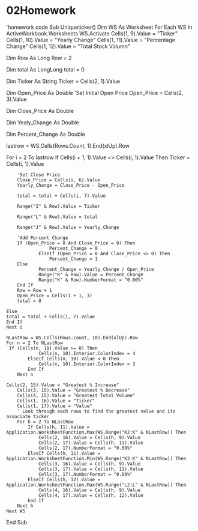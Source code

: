 # 02Homework
'homework code
Sub Uniqueticker()
Dim WS As Worksheet
For Each WS In ActiveWorkbook.Worksheets
WS.Activate
Cells(1, 9).Value = "Ticker"
Cells(1, 10).Value = "Yearly Change"
Cells(1, 11).Value = "Percentage Change"
Cells(1, 12).Value = "Total Stock Volumn"

  Dim Row As Long
  Row = 2
  
  Dim total As LongLong
  total = 0
  
  Dim Ticker As String
  Ticker = Cells(2, 1).Value
  
  Dim Open_Price As Double
  'Set Initial Open Price
  Open_Price = Cells(2, 3).Value
  
  Dim Close_Price As Double
  
  Dim Yealy_Change As Double
  
  Dim Percent_Change As Double
  
  
  lastrow = WS.Cells(Rows.Count, 1).End(xlUp).Row
  
  For i = 2 To lastrow
  If Cells(i + 1, 1).Value <> Cells(i, 1).Value Then
        Ticker = Cells(i, 1).Value
        
        'Set Close Price
        Close_Price = Cells(i, 6).Value
        Yearly_Change = Close_Price - Open_Price
        
        total = total + Cells(i, 7).Value
        
        Range("I" & Row).Value = Ticker
        
        Range("L" & Row).Value = total
        
        Range("J" & Row).Value = Yearly_Change
      
        'Add Percent Change
        If (Open_Price = 0 And Close_Price = 0) Then
                    Percent_Change = 0
                ElseIf (Open_Price = 0 And Close_Price <> 0) Then
                    Percent_Change = 1
        Else
                Percent_Change = Yearly_Change / Open_Price
                Range("K" & Row).Value = Percent_Change
                Range("K" & Row).NumberFormat = "0.00%"
        End If
        Row = Row + 1
        Open_Price = Cells(i + 1, 3)
        total = 0
   
    Else
    total = total + Cells(i, 7).Value
    End If
    Next i
    
    NLastRow = WS.Cells(Rows.Count, 10).End(xlUp).Row
    For n = 2 To NLastRow
     If (Cells(n, 10).Value >= 0) Then
                Cells(n, 10).Interior.ColorIndex = 4
            ElseIf Cells(n, 10).Value < 0 Then
                Cells(n, 10).Interior.ColorIndex = 3
            End If
        Next n
        
    Cells(2, 15).Value = "Greatest % Increase"
        Cells(3, 15).Value = "Greatest % Decrease"
        Cells(4, 15).Value = "Greatest Total Volume"
        Cells(1, 16).Value = "Ticker"
        Cells(1, 17).Value = "Value"
        ' Look through each rows to find the greatest value and its associate ticker
        For h = 2 To NLastRow
            If Cells(h, 11).Value = Application.WorksheetFunction.Max(WS.Range("K2:K" & NLastRow)) Then
                Cells(2, 16).Value = Cells(h, 9).Value
                Cells(2, 17).Value = Cells(h, 11).Value
                Cells(2, 17).NumberFormat = "0.00%"
            ElseIf Cells(h, 11).Value = Application.WorksheetFunction.Min(WS.Range("K2:K" & NLastRow)) Then
                Cells(3, 16).Value = Cells(h, 9).Value
                Cells(3, 17).Value = Cells(h, 11).Value
                Cells(3, 17).NumberFormat = "0.00%"
            ElseIf Cells(h, 12).Value = Application.WorksheetFunction.Max(WS.Range("L2:L" & NLastRow)) Then
                Cells(4, 16).Value = Cells(h, 9).Value
                Cells(4, 17).Value = Cells(h, 12).Value
            End If
        Next h
    Next WS
End Sub
   

